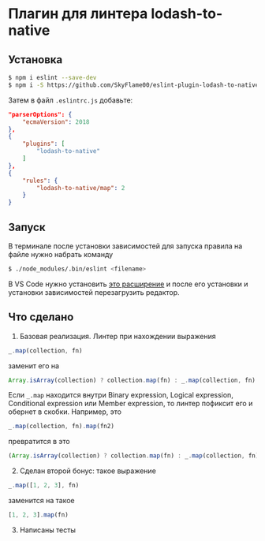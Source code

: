 # Плагин для линтера lodash-to-native

## Установка

```sh
$ npm i eslint --save-dev
$ npm i -S https://github.com/SkyFlame00/eslint-plugin-lodash-to-native.git --save-dev
```

Затем в файл `.eslintrc.js` добавьте:

```json
"parserOptions": {
    "ecmaVersion": 2018
},
{
    "plugins": [
        "lodash-to-native"
    ]
},
{
    "rules": {
        "lodash-to-native/map": 2
    }
}
```

## Запуск

В терминале после установки зависимостей для запуска правила на файле нужно набрать команду
```sh
$ ./node_modules/.bin/eslint <filename>
```

В VS Code нужно установить [это расширение](https://marketplace.visualstudio.com/items?itemName=dbaeumer.vscode-eslint) и после его установки и установки зависимостей перезагрузить редактор.

## Что сделано

1. Базовая реализация. Линтер при нахождении выражения

```js
_.map(collection, fn)
```

заменит его на

```js
Array.isArray(collection) ? collection.map(fn) : _.map(collection, fn)
```

Если `_.map` находится внутри Binary expression, Logical expression, Conditional expression или Member expression, то линтер пофиксит его и обернет в скобки. Например, это
```js
_.map(collection, fn).map(fn2)
```
превратится в это
```js
(Array.isArray(collection) ? collection.map(fn) : _.map(collection, fn)).map(fn2)
```

2. Сделан второй бонус: такое выражение

```js
_.map([1, 2, 3], fn)
```
заменится на такое
```js
[1, 2, 3].map(fn)
```

3. Написаны тесты